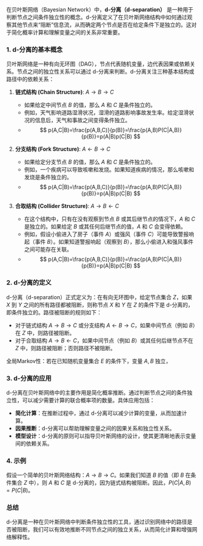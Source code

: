 在贝叶斯网络（Bayesian Network）中，**d-分离（d-separation）** 是一种用于判断节点之间条件独立性的概念。d-分离定义了在贝叶斯网络结构中如何通过观察其他节点来“阻断”信息流，从而确定两个节点是否在给定条件下是独立的。这对于简化概率计算和理解变量之间的关系非常重要。

### 1. d-分离的基本概念
贝叶斯网络是一种有向无环图（DAG），节点代表随机变量，边代表因果或依赖关系。节点之间的独立性关系可以通过 d-分离来判断。d-分离关注三种基本结构或路径中的依赖关系：

1. **链式结构 (Chain Structure)**: $A \rightarrow B \rightarrow C$
   - 如果给定中间节点 $B$ 的值，那么 $A$ 和 $C$ 是条件独立的。
   - 例如，天气影响道路湿滑状况，湿滑的道路影响事故发生率。给定湿滑状况的信息后，天气和事故之间变得条件独立。
   - $$ p(A,C|B)=\frac{p(A,B,C)}{p(B)}=\frac{p(A,B)P(C|A,B)}{p(B)}=p(A|B)p(C|B) $$

2. **分支结构 (Fork Structure)**: $A \leftarrow B \rightarrow C$
   - 如果给定分支节点 $B$ 的值，那么 $A$ 和 $C$ 是条件独立的。
   - 例如，一个疾病可以导致咳嗽和发烧。如果知道疾病的情况，那么咳嗽和发烧是条件独立的。
   - $$  p(A,C|B)=\frac{p(A,B,C)}{p(B)}=\frac{p(A,B)P(C|A,B)}{p(B)}=p(A|B)p(C|B)  $$

3. **合取结构 (Collider Structure)**: $A \rightarrow B \leftarrow C$
   - 在这个结构中，只有在没有观察到节点 $B$ 或其后继节点的情况下，$A$ 和 $C$ 是独立的。如果给定 $B$ 或其任何后继节点的值，$A$ 和 $C$ 会变得依赖。
   - 例如，假设小偷进入了房子（事件 $A$）或强风（事件 $C$）可能导致警报响起（事件 $B$）。如果知道警报响起（观察到 $B$），那么小偷进入和强风事件之间可能存在关联。
   - $$  p(A,C|B)=\frac{p(A,B,C)}{p(B)}=\frac{p(A,B)P(C|A,B)}{p(B)}=p(A|B)p(C|B)  $$

### 2. d-分离的定义
d-分离（d-separation）正式定义为：在有向无环图中，给定节点集合 $Z$，如果 $X$ 到 $Y$ 之间的所有路径都被阻断，则称节点 $X$ 和 $Y$ 在 $Z$ 的条件下是 d-分离的，即条件独立的。路径被阻断的规则如下：

- 对于链式结构 $A \rightarrow B \rightarrow C$ 或分支结构 $A \leftarrow B \rightarrow C$，如果中间节点（例如 $B$）在 $Z$ 中，则路径被阻断。
- 对于合取结构 $A \rightarrow B \leftarrow C$，如果中间节点（例如 $B$）或其任何后继节点不在 $Z$ 中，则路径被阻断；否则路径不被阻断。

全局Markov性：若在已知随机变量集合 $E$ 的条件下，变量 $A,B$ 独立，

### 3. d-分离的应用
d-分离在贝叶斯网络中的主要作用是简化概率推断。通过判断节点之间的条件独立性，可以减少需要计算的联合概率项的数量。具体应用包括：

- **简化计算**：在推断过程中，通过 d-分离可以减少计算的变量，从而加速计算。
- **因果推断**：d-分离可以帮助理解变量之间的因果关系和独立性关系。
- **模型设计**：d-分离的原则可以指导贝叶斯网络的设计，使其更清晰地表示变量间的依赖关系。

### 4. 示例
假设一个简单的贝叶斯网络结构：$A \rightarrow B \rightarrow C$。如果我们知道 $B$ 的值（即 $B$ 在条件集合 $Z$ 中），则 $A$ 和 $C$ 是 d-分离的，因为链式结构被阻断。因此，$P(C | A, B) = P(C | B)$。

### 总结
d-分离是一种在贝叶斯网络中判断条件独立性的工具，通过识别网络中的路径是否被阻断，我们可以有效地推断不同节点之间的独立关系，从而简化计算和增强网络解释性。
